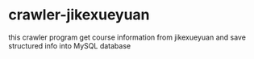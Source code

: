 # crawler-jikexueyuan
this crawler program get course information from jikexueyuan and save structured info into MySQL database
